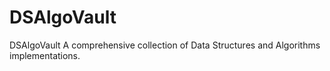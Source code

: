 # DSAlgoVault
DSAlgoVault  A comprehensive collection of Data Structures and Algorithms implementations.
